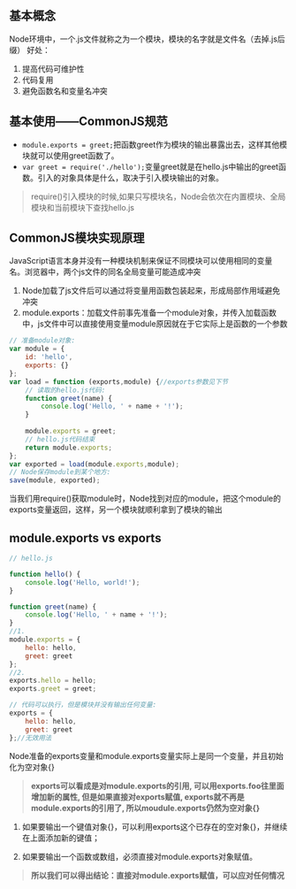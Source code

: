 ## 基本概念
Node环境中，一个.js文件就称之为一个模块，模块的名字就是文件名（去掉.js后缀）
好处：
1. 提高代码可维护性
2. 代码复用
3. 避免函数名和变量名冲突

## 基本使用——CommonJS规范
* ```module.exports = greet;```把函数greet作为模块的输出暴露出去，这样其他模块就可以使用greet函数了。
* ```var greet = require('./hello');```变量greet就是在hello.js中输出的greet函数。引入的对象具体是什么，取决于引入模块输出的对象。
> require()引入模块的时候,如果只写模块名，Node会依次在内置模块、全局模块和当前模块下查找hello.js

## CommonJS模块实现原理
JavaScript语言本身并没有一种模块机制来保证不同模块可以使用相同的变量名。浏览器中，两个js文件的同名全局变量可能造成冲突
1. Node加载了js文件后可以通过将变量用函数包装起来，形成局部作用域避免冲突
2. module.exports：加载文件前事先准备一个module对象，并传入加载函数中，js文件中可以直接使用变量module原因就在于它实际上是函数的一个参数
```JavaScript
// 准备module对象:
var module = {
    id: 'hello',
    exports: {}
};
var load = function (exports,module) {//exports参数见下节
    // 读取的hello.js代码:
    function greet(name) {
        console.log('Hello, ' + name + '!');
    }
    
    module.exports = greet;
    // hello.js代码结束
    return module.exports;
};
var exported = load(module.exports,module);
// Node保存module到某个地方:
save(module, exported);
```
当我们用require()获取module时，Node找到对应的module，把这个module的exports变量返回，这样，另一个模块就顺利拿到了模块的输出

## module.exports vs exports
```JavaScript
// hello.js

function hello() {
    console.log('Hello, world!');
}

function greet(name) {
    console.log('Hello, ' + name + '!');
}
//1.
module.exports = {
    hello: hello,
    greet: greet
};
//2.
exports.hello = hello;
exports.greet = greet;

// 代码可以执行，但是模块并没有输出任何变量:
exports = {
    hello: hello,
    greet: greet
};//无效用法
```
Node准备的exports变量和module.exports变量实际上是同一个变量，并且初始化为空对象{}
> **exports可以看成是对module.exports的引用, 可以用exports.foo往里面增加新的属性, 但是如果直接对exports赋值, exports就不再是module.exports的引用了, 所以moudule.exports仍然为空对象{}**

1. 如果要输出一个键值对象{}，可以利用exports这个已存在的空对象{}，并继续在上面添加新的键值；

2. 如果要输出一个函数或数组，必须直接对module.exports对象赋值。

> **所以我们可以得出结论：直接对module.exports赋值，可以应对任何情况**
